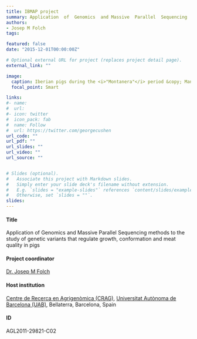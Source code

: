 ```yaml
---
title: IBMAP project
summary: Application  of  Genomics  and Massive  Parallel  Sequencing  methods  to  the  study  of  genetic  variants  that regulate growth, conformation and meat quality in pigs.
authors:
- Josep M Folch
tags:

featured: false
date: "2015-12-01T00:00:00Z"

# Optional external URL for project (replaces project detail page).
external_link: ""

image:
  caption: Iberian pigs during the <i>"Montanera"</i> period &copy; Manuel Revilla
  focal_point: Smart

links:
#- name: 
#  url: 
#- icon: twitter
#  icon_pack: fab
#  name: Follow
#  url: https://twitter.com/georgecushen
url_code: ""
url_pdf: ""
url_slides: ""
url_video: ""
url_source: ""


# Slides (optional).
#   Associate this project with Markdown slides.
#   Simply enter your slide deck's filename without extension.
#   E.g. `slides = "example-slides"` references `content/slides/example-slides.md`.
#   Otherwise, set `slides = ""`.
slides: 
---
```


  <h4 id=Title">Title</h4> Application  of  Genomics  and Massive  Parallel  Sequencing  methods  to  the  study  of  genetic  variants  that regulate growth, conformation and meat quality in pigs

  <h4 id=Project coordinator">Project coordinator</h4> <a href="https://orcid.org/0000-0003-3689-1303" target="_blank">Dr. Josep M Folch</a>

  <h4 id=Host institution">Host institution</h4> <a href="https://www.cragenomica.es/" target="_blank">Centre de Recerca en Agrigen&ograve;mica (CRAG)</a>, <a href="https://www.uab.cat/web/universitat-autonoma-de-barcelona-1345467954774.html" target="_blank">Universitat Aut&ograve;noma de Barcelona (UAB)</a>, Bellaterra, Barcelona, Spain

  <h4 id=ID">ID</h4> AGL2011-29821-C02
